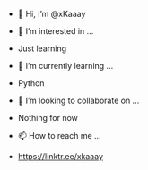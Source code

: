 - 👋 Hi, I’m @xKaaay

- 👀 I’m interested in ...
- Just learning

- 🌱 I’m currently learning ...
- Python

- 💞️ I’m looking to collaborate on ...
- Nothing for now

- 📫 How to reach me ...
- https://linktr.ee/xkaaay
<!---
xKaaay/xKaaay is a ✨ special ✨ repository because its `README.md` (this file) appears on your GitHub profile.
You can click the Preview link to take a look at your changes.
--->
